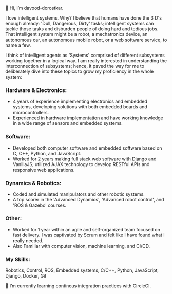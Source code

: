👋 Hi, I’m davood-dorostkar.

I love intelligent systems. Why? I believe that humans have done the 3 D's enough already: 'Dull, Dangerous, Dirty' tasks; intelligent systems can tackle those tasks and disburden people of doing hard and tedious jobs. That intelligent system might be a robot, a mechatronics device, an autonomous car, an autonomous mobile robot, or a web software service, to name a few.

I think of intelligent agents as 'Systems' comprised of different subsystems working together in a logical way. I am really interested in understanding the interconnection of subsystems; hence, it paved the way for me to deliberately dive into these topics to grow my proficiency in the whole system:

### Hardware & Electronics:
- 4 years of experience implementing electronics and embedded systems, developing solutions with both embedded boards and microcontrollers.
- Experienced in hardware implementation and have working knowledge in a wide range of sensors and embedded systems.

### Software:
- Developed both computer software and embedded software based on C, C++, Python, and JavaScript. 
- Worked for 2 years making full stack web software with Django and VanillaJS; utilized AJAX technology to develop RESTful APIs and responsive web applications.

### Dynamics & Robotics:
- Coded and simulated manipulators and other robotic systems.
- A top scorer in the 'Advanced Dynamics', 'Advanced robot control', and 'ROS & Gazebo' courses.

### Other:
- Worked for 1 year within an agile and self-organized team focused on fast delivery. I was captivated by Scrum and felt like I have found what I really needed.
- Also Familiar with computer vision, machine learning, and CI/CD.

### My Skills: 
Robotics,
Control,
ROS,
Embedded systems,
C/C++,
Python,
JavaScript,
Django,
Docker,
Git

🌱 I’m currently learning continous integration practices with CircleCI.
<!---
davood-dorostkar/davood-dorostkar is a ✨ special ✨ repository because its `README.md` (this file) appears on your GitHub profile.
You can click the Preview link to take a look at your changes.
--->
